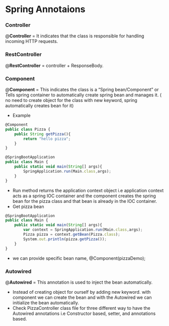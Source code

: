 # Spring Annotaions

### Controller
@**Controller** = It indicates that the class is responsible for handling incoming HTTP 
requests.

### RestController
@**RestController** = controller + ResponseBody.

### Component
@**Component**  = This indicates the class is a “Spring bean/Component” or Tells spring container to automatically create spring bean and manages it. ( no need to create object for the class with new keyword, spring automatically creates bean for it)

- Example

```jsx
@Component
public class Pizza {
	public String getPizza(){
		return "hello pizza";
	}
}

@SpringBootApplication
public class Main {
	public static void main(String[] args){
		SpringApplication.run(Main.class,args);
	}
}
```

- Run method returns the application context object i.e application context acts as a spring IOC container and the component creates the spring bean for the pizza class and that bean is already in the IOC container.
- Get pizza bean

```jsx
@SpringBootApplication
public class Main {
	public static void main(String[] args){
		var context = SpringApplication.run(Main.class,args);
		Pizza pizza = context.getBean(Pizza.class);
		System.out.println(pizza.getPizza());
	}
}
```

- we can provide specific bean name, @Component(pizzaDemo);

### Autowired
@**Autowired** = This annotation is used to inject the bean automatically.

- Instead of creating object for ourself by adding new keyword. with component we can create the bean and with the Autowired we can initialize the bean automatically.
- Check PizzaController class file for three different way to have the Autowired annotations i.e Constructor based, setter, and annotations based.


